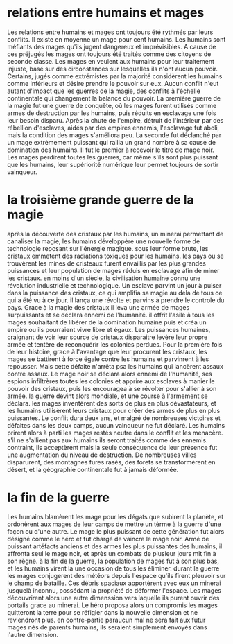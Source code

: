 # relations entre humains et mages
Les relations entre humains et mages ont toujours été rythmés par leurs conflits.
Il existe en moyenne un mage pour cent humains.
Les humains sont méfiants des mages qu'ils jugent dangereux et imprévisibles.
A cause de ces préjugés les mages ont toujours été traités comme des citoyens de seconde classe.
Les mages en veulent aux humains pour leur traitement injuste, basé sur des circonstances sur lesquelles ils n'ont aucun pouvoir.
Certains, jugés comme extrémistes par la majorité considèrent les humains comme inférieurs et désire prendre le pouvoir sur eux.
Aucun conflit n'eut autant d'impact que les guerres de la magie, des conflits à l'échelle continentale qui changement la balance du pouvoir. 
La première guerre de la magie fut une guerre de conquête, où les mages furent utilisés comme armes de destruction par les humains, puis réduits en esclavage une fois leur besoin disparu.
Après la chute de l'empire, détruit de l'intérieur par des rébellion d'esclaves, aidés par des empires ennemis,  l'esclavage fut aboli, mais la condition des mages s'améliora peu.
La seconde fut déclanché par un mage extrèmement puissant qui rallia un grand nombre à sa cause de domination des humains.
Il fut le premier à recevoir le titre de mage noir.
Les mages perdirent toutes les guerres, car même s'ils sont plus puissant que les humains, leur supériorité numérique leur permet toujours de sortir vainqueur.

# la troisième grande guerre de la magie
après la découverte des cristaux par les humains, un minerai permettant de canaliser la magie, les humains développère une nouvelle forme de technologie reposant sur l'énergie magique.
sous leur forme brute, les cristaux emmetent des radiations toxiques pour les humains.
les pays ou se trouvèrent les mines de cristeaux furent envaillis par les plus grandes puissances et leur population de mages réduis en esclavage afin de miner les cristaux.
en moins d'un siècle, la civilisation humaine connu une révolution industrielle et technologique.
Un esclave parvint un jour à puiser dans la puissance des cristaux, ce qui amplifia sa magie au dela de tous ce qui a été vu à ce jour.
il lança une révolte et parvins à prendre le controle du pays.
Grace à la magie des cristaux il leva une armée de mages surpuissants et se déclara ennemi de l'humanité.
il offrit l'asile à tous les mages souhaitant de libérer de la domination humaine puis et créa un empire ou ils pourraient vivre libre et égaux.
Les puissances humaines, craignant de voir leur source de cristaux disparaitre levère leur propre armée et tentère de reconquérir les colonies perdues.
Pour la première fois de leur histoire, grace à l'avantage que leur procurent les cristaux, les mages se battirent à force égale contre les humains et parvinrent à les repousser.
Mais cette défaite n'arrêta psa les humains qui lancèrent assaux contre assaux.
Le mage noir se déclara alors ennemi de l'humanité, ses espions infiltrères toutes les colonies et apprire aux esclaves à manier le pouvoir des cristaux, puis les encouragea à se révolter pour s'allier à son armée.
la guerre devint alors mondiale, et une course à l'armement se déclara. les mages inventèrent des sorts de plus en plus dévastateurs, et les humains utilisèrent leurs cristaux pour créer des armes de plus en plus puissantes.
Le conflit dura deux ans, et malgré de nombreuses victoires et défaites dans les deux camps, aucun vainqueur ne fut déclaré.
Les humains prirent alors à parti les mages restés neutre dans le conflit et les menacère. s'il ne s'allient pas aux humains ils seront traités comme des ennemis.
contraint, ils acceptèrent mais la seule conséquence de leur présence fut une augmentation du niveau de destruction. 
De nombreuses villes disparurent, des montagnes fures rasés, des forets se transformèrent en désert, et la géographie continentale fut à jamais déformée.

# la fin de la guerre
Les humains blamèrent les mage pour les dégats que subirent la planète, et ordonèrent aux mages de leur camps de mettre un tèrme à la guerre d'une façon ou d'une autre.
Le mage le plus puissant de cette génération fut alors désigné comme le héro et fut chargé de vaincre le mage noir.
Armé de puissant artéfacts anciens et des armes les plus puissantes des humains, il affronta seul le mage noir, et après un combats de plusieur jours mit fin à son règne.
à la fin de la guerre, la population de mages fut à son plus bas, et les humains virent là une occasion de tous les éliminer. 
 durant la guerre les mages conjugerent des météors depuis l'espace qu'ils firent pleuvoir sur le champ de bataille.
Ces débris spaciaux apportèrent avec eux un minerai jusquelà inconnu, possédant la propriété de déformer l'espace. 
Les mages découvrirent alors une autre dimenssion vers laquelle ils purent ouvrir des portails grace au minerai.
 Le héro proposa alors un compromis les mages quitteront la terre pour se réfigier dans la nouvelle dimension et ne reviendront plus. en contre-partie paraucun mal ne sera fait aux futur mages nés de parents humains, ils seraient simplement envoyés dans l'autre dimension.
